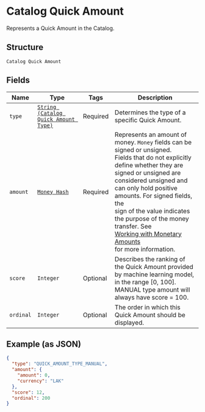 
# Catalog Quick Amount

Represents a Quick Amount in the Catalog.

## Structure

`Catalog Quick Amount`

## Fields

| Name | Type | Tags | Description |
|  --- | --- | --- | --- |
| `type` | [`String (Catalog Quick Amount Type)`](../../doc/models/catalog-quick-amount-type.md) | Required | Determines the type of a specific Quick Amount. |
| `amount` | [`Money Hash`](../../doc/models/money.md) | Required | Represents an amount of money. `Money` fields can be signed or unsigned.<br>Fields that do not explicitly define whether they are signed or unsigned are<br>considered unsigned and can only hold positive amounts. For signed fields, the<br>sign of the value indicates the purpose of the money transfer. See<br>[Working with Monetary Amounts](https://developer.squareup.com/docs/build-basics/working-with-monetary-amounts)<br>for more information. |
| `score` | `Integer` | Optional | Describes the ranking of the Quick Amount provided by machine learning model, in the range [0, 100].<br>MANUAL type amount will always have score = 100. |
| `ordinal` | `Integer` | Optional | The order in which this Quick Amount should be displayed. |

## Example (as JSON)

```json
{
  "type": "QUICK_AMOUNT_TYPE_MANUAL",
  "amount": {
    "amount": 0,
    "currency": "LAK"
  },
  "score": 12,
  "ordinal": 200
}
```

